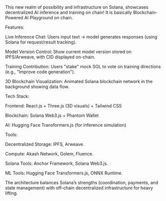 This new realm of possibility and infrastructure on Solana, showcases decentralized AI inference and training on chain! It is basically Blockchain-Powered AI Playground on chain.

Features: 

Live Inference Chat: Users input text → model generates responses (using Solana for request/result tracking).

Model Version Control: Show current model version stored on IPFS/Arweave, with CID displayed on-chain.

Training Contribution: Users "stake" mock SOL to vote on training directions (e.g., "Improve code generation").

3D Blockchain Visualization: Animated Solana blockchain network in the background showing data flow.

Tech Stack:


Frontend: React.js + Three.js (3D visuals) + Tailwind CSS

Blockchain: Solana Web3.js + Phantom Wallet

AI: Hugging Face Transformers.js (for inference simulation)

Tools: 

Decentralized Storage: IPFS, Arweave.

Compute: Akash Network, Golem, Fluence.

Solana Tools: Anchor Framework, Solana Web3.js.

ML Tools: Hugging Face Transformers.js, ONNX Runtime.

The architecture balances Solana’s strengths (coordination, payments, and state management) with off-chain decentralized infrastructure for heavy lifting.
